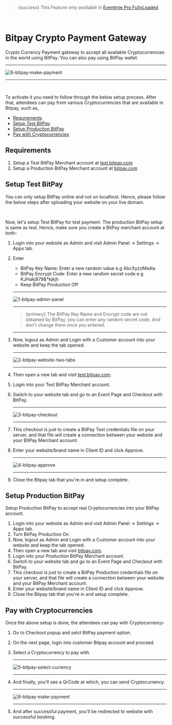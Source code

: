 
>{success} This Feature only available in [Eventmie Pro FullyLoaded](https://classiebit.com/eventmie-pro-fullyloaded)

<br>

# Bitpay Crypto Payment Gateway

Crypto Currency Payment gateway to accept all available Cryptocurrencies in the world using BitPay. You can also pay using BitPay wallet.

---

![6-bitpay-make-payment](https://eventmie-pro-docs.classiebit.com//images/fullyloaded/6-bitpay-make-payment.png "6-bitpay-make-payment")

---

<br>

To activate it you need to follow through the below setup process. After that, attendees can pay from various Cryptocurrencies that are available in Bitpay, such as, 


- [Requirements](#Requirements)
- [Setup Test BitPay](#Setup-Test-BitPay)
- [Setup Production BitPay](#Setup-Production-BitPay)
- [Pay with Cryptocurrencies](#Pay-with-Cryptocurrencies)


<a name="Requirements"></a>
## Requirements

1. Setup a Test BitPay Merchant account at [test.bitpay.com](https://test.bitpay.com/)
2. Setup a Production BitPay Merchant account at [bitpay.com](https://bitpay.com/)


<a name="Setup-Test-BitPay"></a>
## Setup Test BitPay

You can only setup BitPay online and not on localhost. Hence, please follow the below steps after uploading your website on your live domain.

<br>

Now, let's setup Test BitPay for test payment. The production BitPay setup is same as test. Hence, make sure you create a BitPay merchant account at both-


1. Login into your website as Admin and visit Admin Panel -> Settings -> Apps tab.
2. Enter 
    - BitPay Key Name: Enter a new random value e.g AbcXyzzMedia 
    - BitPay Encrypt Code: Enter a new random secret code e.g KJHakj879&*kjkjh
    - Keep BitPay Production Off

    ---

    ![1-bitpay-admin-panel](https://eventmie-pro-docs.classiebit.com//images/fullyloaded/1-bitpay-admin-panel.png "1-bitpay-admin-panel")

    ---

    >{primary} The BitPay Key Name and Encrypt code are not obtained by BitPay, you can enter any random secret code. And don't change them once you entered.

    ---

3. Now, logout as Admin and Login with a Customer account into your website and keep the tab opened.

    ---

    ![2-bitpay-website-two-tabs](https://eventmie-pro-docs.classiebit.com//images/fullyloaded/2-bitpay-website-two-tabs.png "2-bitpay-website-two-tabs")

    ---

4. Then open a new tab and visit [test.bitpay.com](https://test.bitpay.com/).
5. Login into your Test BitPay Merchant account.
6. Switch to your website tab and go to an Event Page and Checkout with BitPay.

    ---

    ![3-bitpay-checkout](https://eventmie-pro-docs.classiebit.com//images/fullyloaded/3-bitpay-checkout.png "3-bitpay-checkout")

    ---

7. This checkout is just to create a BitPay Test credentials file on your server, and that file will create a connection between your website and your BitPay Merchant account.
8. Enter your website/brand name in Client ID and click Approve.

    ---

    ![4-bitpay-approve](https://eventmie-pro-docs.classiebit.com//images/fullyloaded/4-bitpay-approve.png "4-bitpay-approve")

    ---

9. Close the Bitpay tab that you're in and setup complete.


<a name="Setup-Production-BitPay"></a>
## Setup Production BitPay

Setup Production BitPay to accept real Cryptocurrencies into your BitPay account.


1. Login into your website as Admin and visit Admin Panel -> Settings -> Apps tab.
2. Turn BitPay Production On
3. Now, logout as Admin and Login with a Customer account into your website and keep the tab opened.
4. Then open a new tab and visit [bitpay.com](https://bitpay.com/).
5. Login into your Production BitPay Merchant account.
6. Switch to your website tab and go to an Event Page and Checkout with BitPay.
7. This checkout is just to create a BitPay Production credentials file on your server, and that file will create a connection between your website and your BitPay Merchant account.
8. Enter your website/brand name in Client ID and click Approve.
9. Close the Bitpay tab that you're in and setup complete.




<a name="Pay-with-Cryptocurrencies"></a>
## Pay with Cryptocurrencies

Once the above setup is done, the attendees can pay with Cryptocurrency-

1. Go to Checkout popup and selct BitPay payment option.
2. On the next page, login into customer Bitpay account and proceed.
3. Select a Cryptocurrency to pay with.

    ---

    ![5-bitpay-select-currency](https://eventmie-pro-docs.classiebit.com//images/fullyloaded/5-bitpay-select-currency.png "5-bitpay-select-currency")

    ---

4. And finally, you'll see a QrCode at which, you can send Cryptocurrency.

    ---

    ![6-bitpay-make-payment](https://eventmie-pro-docs.classiebit.com//images/fullyloaded/6-bitpay-make-payment.png "6-bitpay-make-payment")

    ---

5. And after successful payment, you'll be redirected to webstie with successful booking.